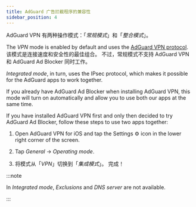 ```yaml
---
title: AdGuard 广告拦截程序的兼容性
sidebar_position: 4
---
```


AdGuard VPN 有两种操作模式：「*常规模式*」和「*整合模式*」。

The *VPN* mode is enabled by default and uses the [AdGuard VPN protocol](/general/adguard-vpn-protocol). 该模式是连接速度和安全性的最佳组合。 不过，常规模式不支持 AdGuard VPN 和 AdGuard Ad Blocker 同时工作。

*Integrated mode*, in turn, uses the IPsec protocol, which makes it possible for the AdGuard apps to work together.

If you already have AdGuard Ad Blocker when installing AdGuard VPN, this mode will turn on automatically and allow you to use both our apps at the same time.

If you have installed AdGuard VPN first and only then decided to try AdGuard Ad Blocker, follow these steps to use two apps together:

1. Open AdGuard VPN for iOS and tap the Settings ⚙ icon in the lower right corner of the screen.

2. Tap *General* → *Operating mode*.

3. 将模式从「*VPN*」切换到「*集成模式*」。 完成！

:::note

In *Integrated mode*, *Exclusions* and *DNS server* are not available.

:::

